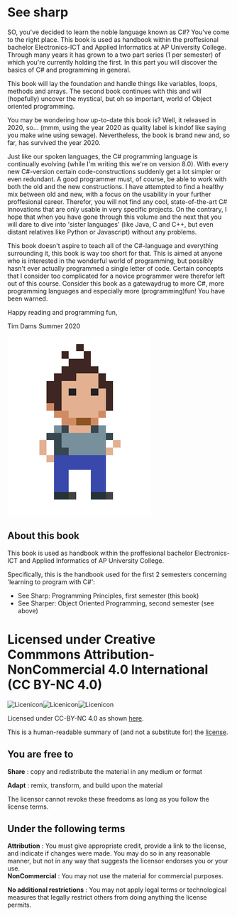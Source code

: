 # See sharp

SO, you've decided to learn the noble language known as C#? You've come to the right place. This book is used as handbook within the proffesional bachelor Electronics-ICT and Applied Informatics at AP University College. Through many years it has grown to a two part series (1 per semester) of which you're currently holding the first. In this part you will discover the basics of C# and programming in general.

This book will lay the foundation and handle things like variables, loops, methods and arrays. The second book continues with this and will (hopefully) uncover the mystical, but oh so important, world of Object oriented programming.

You may be wondering how up-to-date this book is? Well, it released in 2020, so... (mmm, using the year 2020 as quality label is kindof like saying you make wine using sewage). Nevertheless, the book is brand new and, so far, has survived the year 2020.

Just like our spoken languages, the C# programming language is continually evolving (while I'm writing this we're on version 8.0). With every new C#-version certain code-constructions suddenly get a lot simpler or even redundant. A good programmer must, of course, be able to work with both the old and the new constructions. I have attempted to find a healthy mix between old and new, with a focus on the usability in your further proffesional career. Therefor, you will not find any cool, state-of-the-art C# innovations that are only usable in very specific projects. On the contrary, I hope that when you have gone through this volume and the next that you will dare to dive into 'sister languages' (like Java, C and C++, but even distant relatives like Python or Javascript) without any problems.

This book doesn't aspire to teach all of the C#-language and everything surrounding it, this book is way too short for that. This is aimed at anyone who is interested in the wonderful world of programming, but possibly hasn't ever actually programmed a single letter of code. Certain concepts that I consider too complicated for a novice programmer were therefor left out of this course. Consider this book as a gatewaydrug to more C#, more programming languages and especially more (programming)fun! You have been warned.

Happy reading and programming fun,

Tim Dams 
Summer 2020

![Logo ikke](./assets/me.png)


## About this book

This book is used as handbook within the proffesional bachelor Electronics-ICT and Applied Informatics of AP University College.

Specifically, this is the handbook used for the first 2 semesters concerning 'learning to program with C#':

* See Sharp: Programming Principles, first semester (this book)
* See Sharper: Object Oriented Programming, second semester (see above)


# Licensed under Creative Commmons Attribution-NonCommercial 4.0 International \(CC BY-NC 4.0\)

![Licenicon](/assets/ccicon.png)![Licenicon](/assets/ccat.png)![Licenicon](/assets/ccnc.png)

Licensed under CC-BY-NC 4.0 as shown [here](LICENSE.MD).

This is a human-readable summary of \(and not a substitute for\) the [license](LICENSE.MD).

## You are free to

**Share** : copy and redistribute the material in any medium or format

**Adapt** : remix, transform, and build upon the material

The licensor cannot revoke these freedoms as long as you follow the license terms.

## Under the following terms

**Attribution** : You must give appropriate credit, provide a link to the license, and indicate if changes were made. You may do so in any reasonable manner, but not in any way that suggests the licensor endorses you or your use.  
**NonCommercial** : You may not use the material for commercial purposes.

**No additional restrictions** : You may not apply legal terms or technological measures that legally restrict others from doing anything the license permits.
